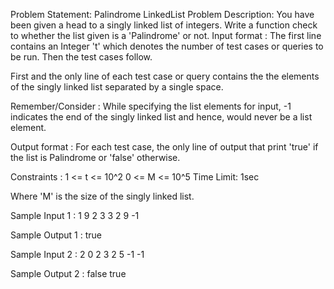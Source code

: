 Problem Statement: Palindrome LinkedList
Problem Description:
You have been given a head to a singly linked list of integers. Write a function check to whether the list given is a 'Palindrome' or not.
Input format :
The first line contains an Integer 't' which denotes the number of test cases or queries to be run. Then the test cases follow.

First and the only line of each test case or query contains the the elements of the singly linked list separated by a single space.

Remember/Consider :
While specifying the list elements for input, -1 indicates the end of the singly linked list and hence, would never be a list element.

Output format :
For each test case, the only line of output that print 'true' if the list is Palindrome or 'false' otherwise.

Constraints :
1 <= t <= 10^2
0 <= M <= 10^5
Time Limit: 1sec

Where 'M' is the size of the singly linked list.

Sample Input 1 :
1
9 2 3 3 2 9 -1

Sample Output 1 :
true

Sample Input 2 :
2
0 2 3 2 5 -1
-1

Sample Output 2 :
false
true
